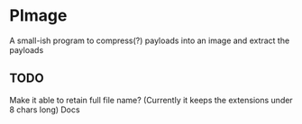 # PImage
A small-ish program to compress(?) payloads into an image and extract the payloads

## TODO
  Make it able to retain full file name? (Currently it keeps the extensions under 8 chars long)
  Docs
